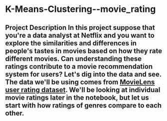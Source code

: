 # K-Means-Clustering--movie_rating
## Project Description  In this project suppose that you're a data analyst at Netflix and you want to explore the similarities and differences in people's tastes in movies based on how they rate different movies. Can understanding these ratings contribute to a movie recommendation system for users? Let's dig into the data and see.  The data we'll be using comes from [MovieLens](https://movielens.org/) [user rating dataset](https://grouplens.org/datasets/movielens/). We'll be looking at individual movie ratings later in the notebook, but let us start with how ratings of genres compare to each other.
